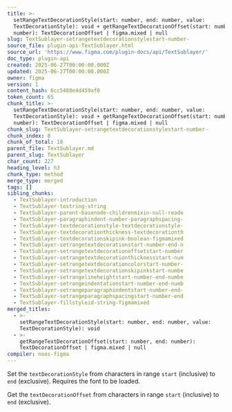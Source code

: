 ```yaml
---
title: >-
  setRangeTextDecorationStyle(start: number, end: number, value:
  TextDecorationStyle): void + getRangeTextDecorationOffset(start: number, end:
  number): TextDecorationOffset | figma.mixed | null
slug: TextSublayer-setrangetextdecorationstylestart-number-
source_file: plugin-api-TextSublayer.html
source_url: 'https://www.figma.com/plugin-docs/api/TextSublayer/'
doc_type: plugin-api
created: 2025-06-27T00:00:00.000Z
updated: 2025-06-27T00:00:00.000Z
owner: figma
version: 1
content_hash: 6cc5488e4d459af0
token_count: 65
chunk_title: >-
  setRangeTextDecorationStyle(start: number, end: number, value:
  TextDecorationStyle): void + getRangeTextDecorationOffset(start: number, end:
  number): TextDecorationOffset | figma.mixed | null
chunk_slug: TextSublayer-setrangetextdecorationstylestart-number-
chunk_index: 8
chunk_of_total: 18
parent_file: TextSublayer.md
parent_slug: TextSublayer
char_count: 227
heading_level: h3
chunk_type: method
merge_type: merged
tags: []
sibling_chunks:
  - TextSublayer-introduction
  - TextSublayer-tostring-string
  - TextSublayer-parent-basenode-childrenmixin-null-reado
  - TextSublayer-paragraphindent-number-paragraphspacing-
  - TextSublayer-textdecorationstyle-textdecorationstyle-
  - TextSublayer-textdecorationthickness-textdecorationth
  - TextSublayer-textdecorationskipink-boolean-figmamixed
  - TextSublayer-setrangetextdecorationstart-number-end-n
  - TextSublayer-setrangetextdecorationoffsetstart-number
  - TextSublayer-setrangetextdecorationthicknessstart-num
  - TextSublayer-setrangetextdecorationcolorstart-number-
  - TextSublayer-setrangetextdecorationskipinkstart-numbe
  - TextSublayer-setrangelineheightstart-number-end-numbe
  - TextSublayer-setrangeindentationstart-number-end-numb
  - TextSublayer-setrangeparagraphindentstart-number-end-
  - TextSublayer-setrangeparagraphspacingstart-number-end
  - TextSublayer-fillstyleid-string-figmamixed
merged_titles:
  - >-
    setRangeTextDecorationStyle(start: number, end: number, value:
    TextDecorationStyle): void
  - >-
    getRangeTextDecorationOffset(start: number, end: number):
    TextDecorationOffset | figma.mixed | null
compiler: noos-figma
---
```


Set the `textDecorationStyle` from characters in range `start` (inclusive) to `end` (exclusive). Requires the font to be loaded.

Get the `textDecorationOffset` from characters in range `start` (inclusive) to `end` (exclusive).
